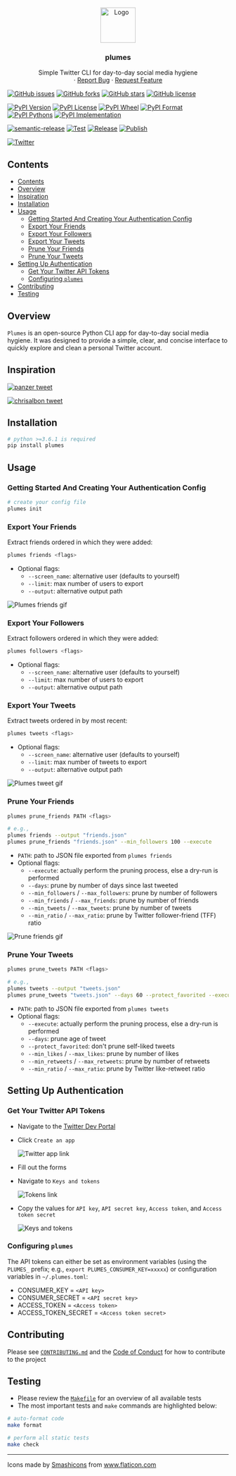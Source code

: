 <br />
<p align="center">
  <a href="https://github.com/nnadeau/plumes">
    <img src="https://raw.githubusercontent.com/nnadeau/plumes/master/media/feather.png" alt="Logo" width="80" height="80">
  </a>

  <h3 align="center">plumes</h3>

  <p align="center">
    Simple Twitter CLI for day-to-day social media hygiene
    <br />
    ·
    <a href="https://github.com/nnadeau/plumes/issues">Report Bug</a>
    ·
    <a href="https://github.com/nnadeau/plumes/issues">Request Feature</a>
  </p>
</p>

[![GitHub issues](https://img.shields.io/github/issues/nnadeau/plumes)](https://github.com/nnadeau/plumes/issues)
[![GitHub forks](https://img.shields.io/github/forks/nnadeau/plumes)](https://github.com/nnadeau/plumes/network)
[![GitHub stars](https://img.shields.io/github/stars/nnadeau/plumes)](https://github.com/nnadeau/plumes/stargazers)
[![GitHub license](https://img.shields.io/github/license/nnadeau/plumes)](https://github.com/nnadeau/plumes/blob/master/LICENSE)

[![PyPI Version](https://img.shields.io/pypi/v/plumes.svg)](https://pypi.python.org/pypi/plumes)
[![PyPI License](https://img.shields.io/pypi/l/plumes.svg)](https://pypi.python.org/pypi/plumes)
[![PyPI Wheel](https://img.shields.io/pypi/wheel/plumes.svg)](https://pypi.python.org/pypi/plumes)
[![PyPI Format](https://img.shields.io/pypi/format/plumes.svg)](https://pypi.python.org/pypi/plumes)
[![PyPI Pythons](https://img.shields.io/pypi/pyversions/plumes.svg)](https://pypi.python.org/pypi/plumes)
[![PyPI Implementation](https://img.shields.io/pypi/implementation/plumes.svg)](https://pypi.python.org/pypi/plumes)

[![semantic-release](https://img.shields.io/badge/%20%20%F0%9F%93%A6%F0%9F%9A%80-semantic--release-e10079.svg)](https://github.com/semantic-release/semantic-release)
[![Test](https://github.com/nnadeau/plumes/workflows/Test/badge.svg)](https://github.com/nnadeau/plumes/actions)
[![Release](https://github.com/nnadeau/plumes/workflows/Release/badge.svg)](https://github.com/nnadeau/plumes/actions)
[![Publish](https://github.com/nnadeau/plumes/workflows/Publish/badge.svg)](https://github.com/nnadeau/plumes/actions)

[![Twitter](https://img.shields.io/twitter/url?style=social&url=https%3A%2F%2Fgithub.com%2Fnnadeau%2Fplumes)](https://twitter.com/intent/tweet?text=Wow:&url=https%3A%2F%2Fgithub.com%2Fnnadeau%2Fplumes)

## Contents

- [Contents](#contents)
- [Overview](#overview)
- [Inspiration](#inspiration)
- [Installation](#installation)
- [Usage](#usage)
  - [Getting Started And Creating Your Authentication Config](#getting-started-and-creating-your-authentication-config)
  - [Export Your Friends](#export-your-friends)
  - [Export Your Followers](#export-your-followers)
  - [Export Your Tweets](#export-your-tweets)
  - [Prune Your Friends](#prune-your-friends)
  - [Prune Your Tweets](#prune-your-tweets)
- [Setting Up Authentication](#setting-up-authentication)
  - [Get Your Twitter API Tokens](#get-your-twitter-api-tokens)
  - [Configuring `plumes`](#configuring-plumes)
- [Contributing](#contributing)
- [Testing](#testing)

## Overview

`Plumes` is an open-source Python CLI app for day-to-day social media hygiene.
It was designed to provide a simple, clear, and concise interface to quickly explore and clean a personal Twitter account.

## Inspiration

[![panzer tweet](https://raw.githubusercontent.com/nnadeau/plumes/master/media/tweet-panzer.png)](https://twitter.com/panzer/status/943935357673861120)

[![chrisalbon tweet](https://raw.githubusercontent.com/nnadeau/plumes/master/media/tweet-chrisalbon.png)](https://twitter.com/chrisalbon/status/1295408107078615041)


## Installation

```bash
# python >=3.6.1 is required
pip install plumes
```

## Usage

### Getting Started And Creating Your Authentication Config

```bash
# create your config file
plumes init
```

### Export Your Friends

Extract friends ordered in which they were added:

```bash
plumes friends <flags>
```

- Optional flags:
  - `--screen_name`: alternative user (defaults to yourself)
  - `--limit`: max number of users to export
  - `--output`: alternative output path

![Plumes friends gif](https://raw.githubusercontent.com/nnadeau/plumes/master/media/terminal-friends.gif)

### Export Your Followers

Extract followers ordered in which they were added:

```bash
plumes followers <flags>
```

- Optional flags:
  - `--screen_name`: alternative user (defaults to yourself)
  - `--limit`: max number of users to export
  - `--output`: alternative output path

### Export Your Tweets

Extract tweets ordered in by most recent:

```bash
plumes tweets <flags>
```

- Optional flags:
  - `--screen_name`: alternative user (defaults to yourself)
  - `--limit`: max number of tweets to export
  - `--output`: alternative output path

![Plumes tweet gif](https://raw.githubusercontent.com/nnadeau/plumes/master/media/terminal-tweets.gif)

### Prune Your Friends

```bash
plumes prune_friends PATH <flags>

# e.g.,
plumes friends --output "friends.json"
plumes prune_friends "friends.json" --min_followers 100 --execute
```

- `PATH`: path to JSON file exported from `plumes friends`
- Optional flags:
  - `--execute`: actually perform the pruning process, else a dry-run is performed
  - `--days`: prune by number of days since last tweeted
  - `--min_followers` / `--max_followers`: prune by number of followers
  - `--min_friends` / `--max_friends`: prune by number of friends
  - `--min_tweets` / `--max_tweets`: prune by number of tweets
  - `--min_ratio` / `--max_ratio`: prune by Twitter follower-friend (TFF) ratio

![Prune friends gif](https://raw.githubusercontent.com/nnadeau/plumes/master/media/terminal-prune-friends.gif)

### Prune Your Tweets

```bash
plumes prune_tweets PATH <flags>

# e.g.,
plumes tweets --output "tweets.json"
plumes prune_tweets "tweets.json" --days 60 --protect_favorited --execute
```

- `PATH`: path to JSON file exported from `plumes tweets`
- Optional flags:
  - `--execute`: actually perform the pruning process, else a dry-run is performed
  - `--days`: prune age of tweet
  - `--protect_favorited`: don't prune self-liked tweets
  - `--min_likes` / `--max_likes`: prune by number of likes
  - `--min_retweets` / `--max_retweets`: prune by number of retweets
  - `--min_ratio` / `--max_ratio`: prune by Twitter like-retweet ratio

## Setting Up Authentication

### Get Your Twitter API Tokens

- Navigate to the [Twitter Dev Portal](https://developer.twitter.com/en/apps)
- Click `Create an app`

  ![Twitter app link](https://raw.githubusercontent.com/nnadeau/plumes/master/media/2020-08-20-09-11-05.png)

- Fill out the forms
- Navigate to `Keys and tokens`

  ![Tokens link](https://raw.githubusercontent.com/nnadeau/plumes/master/media/2020-08-20-09-12-34.png)

- Copy the values for `API key`, `API secret key`, `Access token`, and `Access token secret`

  ![Keys and tokens](https://raw.githubusercontent.com/nnadeau/plumes/master/media/2020-08-20-09-13-24.png)

### Configuring `plumes`

The API tokens can either be set as environment variables (using the `PLUMES_` prefix; e.g., `export PLUMES_CONSUMER_KEY=xxxxx`) or configuration variables in `~/.plumes.toml`:

- CONSUMER_KEY = `<API key>`
- CONSUMER_SECRET = `<API secret key>`
- ACCESS_TOKEN = `<Access token>`
- ACCESS_TOKEN_SECRET = `<Access token secret>`

## Contributing

Please see [`CONTRIBUTING.md`](.github/CONTRIBUTING.md) and the [Code of Conduct](CODE_OF_CONDUCT.md) for how to contribute to the project

## Testing

- Please review the [`Makefile`](Makefile) for an overview of all available tests
- The most important tests and `make` commands are highlighted below:

```bash
# auto-format code
make format

# perform all static tests
make check
```

---

<div>Icons made by <a href="https://smashicons.com/" title="Smashicons">Smashicons</a> from <a href="https://www.flaticon.com/" title="Flaticon">www.flaticon.com</a></div>
